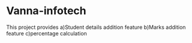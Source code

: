# Vanna-infotech
This project provides 
a)Student details addition feature
b)Marks addition feature
c)percentage calculation
